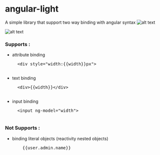 # angular-light
A simple library that support two way binding with angular syntax
![alt text](http://s9.picofile.com/file/8317089618/two_way_data_binding_diagram.png)

![alt text](http://s8.picofile.com/file/8317139242/Untitled.gif)

<h3>Supports :</h3>
<ul>
  <li>attribute binding</li> 
  <pre>
  &lt;div style="width:{{width}}px"&gt;
  </pre>

  <li>text binding</li>  
  <pre>
  &lt;div&gt{{width}}&lt;/div&gt
  </pre> 
  
  <li>input binding</li>
  <pre>
  &lt;input ng-model="width"&gt
  </pre>
</ul>

<h3>Not Supports :</h3>

<ul>
  <li>binding literal objects (reactivity nested objects)</li> 
  <pre>
    {{user.admin.name}}
  </pre>


</ul>
